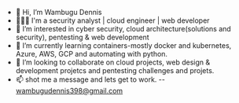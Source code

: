 - 👋 Hi, I’m Wambugu Dennis
- 👨🏾‍💻 I'm a security analyst | cloud engineer | web developer 
- 👀 I’m interested in cyber security, cloud architecture(solutions and security), pentesting & web development
- 🌱 I’m currently learning containers-mostly docker and kubernetes, Azure, AWS, GCP and automating with python.
- 💞️ I’m looking to collaborate on cloud projects, web design & development projetcs and pentesting challenges and projets.
- 📫 shot me a message and lets get to work. -- wambugudennis398@gmail.com



